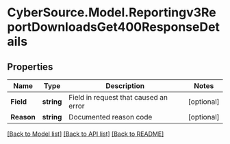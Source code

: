 # CyberSource.Model.Reportingv3ReportDownloadsGet400ResponseDetails
## Properties

Name | Type | Description | Notes
------------ | ------------- | ------------- | -------------
**Field** | **string** | Field in request that caused an error  | [optional] 
**Reason** | **string** | Documented reason code  | [optional] 

[[Back to Model list]](../README.md#documentation-for-models) [[Back to API list]](../README.md#documentation-for-api-endpoints) [[Back to README]](../README.md)


